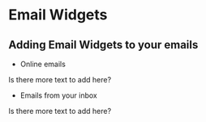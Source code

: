 # Email Widgets

<span id="gv-5widgets-2ewadd"></span>
## Adding Email Widgets to your emails

* Online emails

<span class="todo">
Is there more text to add here?
</span>

* Emails from your inbox

<span class="todo">
Is there more text to add here?
</span>
